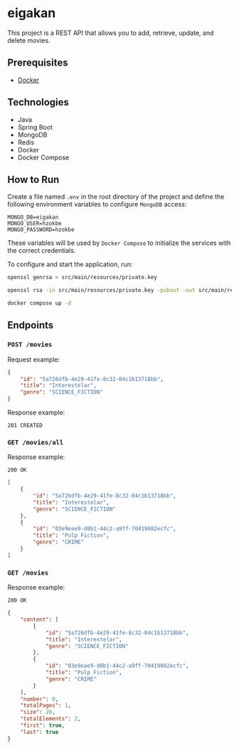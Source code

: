 # eigakan

This project is a REST API that allows you to add, retrieve, update, and delete movies.

## Prerequisites

- [Docker](https://www.docker.com/)

## Technologies

- Java
- Spring Boot
- MongoDB
- Redis
- Docker
- Docker Compose

## How to Run

Create a file named `.env` in the root directory of the project and define the following environment variables to configure `MongoDB` access:

```
MONGO_DB=eigakan
MONGO_USER=hzokbe
MONGO_PASSWORD=hzokbe
```

These variables will be used by `Docker Compose` to initialize the services with the correct credentials.

To configure and start the application, run:

```bash
openssl genrsa > src/main/resources/private.key

openssl rsa -in src/main/resources/private.key -pubout -out src/main/resources/public.key

docker compose up -d
```

## Endpoints

### `POST /movies`

Request example:

```json
{
    "id": "5a726dfb-4e29-41fe-8c32-04c1b13718bb",
    "title": "Interestelar",
    "genre": "SCIENCE_FICTION"
}
```

Response example:

`201 CREATED`

### `GET /movies/all`

Response example:

`200 OK`

```json
[
    {
        "id": "5a726dfb-4e29-41fe-8c32-04c1b13718bb",
        "title": "Interestelar", 
        "genre": "SCIENCE_FICTION"
    },
    {
        "id": "03e9eae9-d0b1-44c2-a9ff-70419082ecfc",
        "title": "Pulp Fiction",
        "genre": "CRIME"
    }
]
```

### `GET /movies`

Response example:

`200 OK`

```json
{
    "content": [
        {
            "id": "5a726dfb-4e29-41fe-8c32-04c1b13718bb",
            "title": "Interestelar",
            "genre": "SCIENCE_FICTION"
        },
        {
            "id": "03e9eae9-d0b1-44c2-a9ff-70419082ecfc",
            "title": "Pulp Fiction",
            "genre": "CRIME"
        }
    ],
    "number": 0,
    "totalPages": 1,
    "size": 20,
    "totalElements": 2,
    "first": true,
    "last": true
}
```
